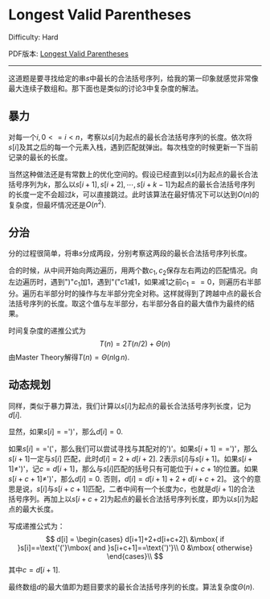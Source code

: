 # Longest Valid Parentheses

Difficulty: Hard

PDF版本: [Longest Valid Parentheses](../pdf/32.md)

--- 

这道题是要寻找给定的串$s$中最长的合法括号序列，给我的第一印象就感觉非常像最大连续子数组和。那下面也是类似的讨论3中复杂度的解法。

## 暴力

对每一个$i, 0<=i<n​$，考察以$s[i]​$为起点的最长合法括号序列的长度。依次将$s[i]​$及其之后的每一个元素入栈，遇到匹配就弹出。每次栈空的时候更新一下当前记录的最长的长度。

当然这种做法还是有常数上的优化空间的。假设已经直到以$s[i]$为起点的最长合法括号序列为$k$，那么以$s[i+1], s[i+2], \cdots, s[i+k-1]$为起点的最长合法括号序列的长度一定不会超过$k$，可以直接跳过。此时该算法在最好情况下可以达到$O(n)$的复杂度，但最坏情况还是$O(n^2)$.

## 分治

分的过程很简单，将串$s$分成两段，分别考察这两段的最长合法括号序列长度。

合的时候，从中间开始向两边遍历，用两个数$c_1,c_2$保存左右两边的匹配情况。向左边遍历时，遇到")"$c_1$加1，遇到"("$c1$减1，如果减1之前$c_1==0$，则遍历右半部分。遍历右半部分时的操作与左半部分完全对称。这样就得到了跨越中点的最长合法括号序列的长度。取这个值与左半部分，右半部分各自的最大值作为最终的结果。

时间复杂度的递推公式为
$$
T(n)=2T(n/2)+\Theta(n)
$$
由Master Theory解得$T(n)=\Theta(n\lg n)$.

## 动态规划

同样，类似于暴力算法，我们计算以$s[i]$为起点的最长合法括号序列长度，记为$d[i]$. 

显然，如果$s[i]==$')'，那么$d[i] = 0$.

如果$s[i]==$'('，那么我们可以尝试寻找与其配对的')'。如果$s[i+1]==$')'，那么$s[i+1]$一定与$s[i]$ 匹配，此时$d[i] = 2+d[i+2]$. $2$表示$s[i]$与$s[i+1]$。如果$s[i+1]\neq$')'，记$c=d[i+1]$，那么与$s[i]$匹配的括号只有可能位于$i+c+1$的位置。如果$s[i+c+1]\neq$')'，那么$d[i]=0$. 否则，$d[i] = d[i+1]+2+d[i+c+2]$。 这个的意思是说，$s[i]$与$s[i+c+1]$匹配，二者中间有一个长度为$c$，也就是$d[i+1]$的合法括号序列。再加上以$s[i+c+2]$为起点的最长合法括号序列长度，即为以$s[i]$为起点的最大长度。

写成递推公式为：
$$
d[i] = 
\begin{cases}
d[i+1]+2+d[i+c+2]\ &\mbox{ if }s[i]==\text{'('}\mbox{ and }s[i+c+1]==\text{')'}\\
0 &\mbox{ otherwise}
\end{cases}\\
$$
其中$c = d[i+1]$.

最终数组$d$的最大值即为题目要求的最长合法括号序列的长度。算法复杂度$\Theta(n)$.